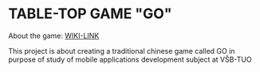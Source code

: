 <h1>TABLE-TOP GAME "GO"</h1>
<p>About the game: <a href="https://en.wikipedia.org/wiki/Go_(game)" target="_blank">WIKI-LINK</a></p>
<p>This project is about creating a traditional chinese game called GO in purpose of study of mobile applications development subject at VŠB-TUO</p>
<img href="ReadMeSources/Picture.png">
<img href="ReadMeSources/Picture2.png">
<img href="ReadMeSources/Picture3.png">